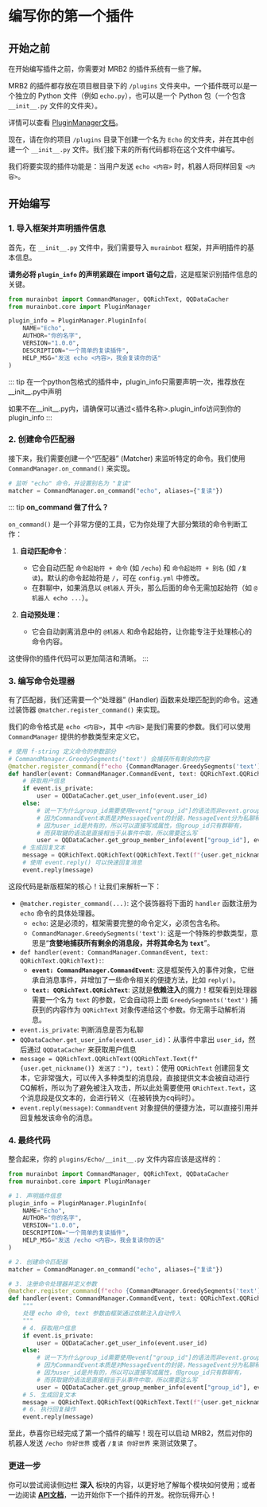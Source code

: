 # 编写你的第一个插件

## 开始之前

在开始编写插件之前，你需要对 MRB2 的插件系统有一些了解。

MRB2 的插件都存放在项目根目录下的 `/plugins` 文件夹中。一个插件既可以是一个独立的 Python 文件（例如 `echo.py`），也可以是一个 Python 包（一个包含 `__init__.py` 文件的文件夹）。

详情可以查看 [PluginManager文档](/advanced/plugin-manager)。

现在，请在你的项目 `/plugins` 目录下创建一个名为 `Echo` 的文件夹，并在其中创建一个 `__init__.py` 文件。我们接下来的所有代码都将在这个文件中编写。

我们将要实现的插件功能是：当用户发送 `echo <内容>` 时，机器人将同样回复 `<内容>`。

## 开始编写

### 1. 导入框架并声明插件信息

首先，在 `__init__.py` 文件中，我们需要导入 `murainbot` 框架，并声明插件的基本信息。

**请务必将 `plugin_info` 的声明紧跟在 import 语句之后**，这是框架识别插件信息的关键。

```python
from murainbot import CommandManager, QQRichText, QQDataCacher
from murainbot.core import PluginManager

plugin_info = PluginManager.PluginInfo(
    NAME="Echo",
    AUTHOR="你的名字",
    VERSION="1.0.0",
    DESCRIPTION="一个简单的复读插件",
    HELP_MSG="发送 echo <内容>，我会复读你的话"
)
```

::: tip
在一个python包格式的插件中，plugin_info只需要声明一次，推荐放在__init__.py中声明

如果不在__init__.py内，请确保可以通过<插件名称>.plugin_info访问到你的plugin_info
:::

### 2. 创建命令匹配器

接下来，我们需要创建一个“匹配器” (Matcher) 来监听特定的命令。我们使用 `CommandManager.on_command()` 来实现。

```python
# 监听 "echo" 命令，并设置别名为 "复读"
matcher = CommandManager.on_command("echo", aliases={"复读"})
```

::: tip **on_command 做了什么？**

`on_command()` 是一个非常方便的工具，它为你处理了大部分繁琐的命令判断工作：

1.  **自动匹配命令**：
    *   它会自动匹配 `命令起始符 + 命令` (如 `/echo`) 和 `命令起始符 + 别名` (如 `/复读`)。默认的命令起始符是 `/`，可在 `config.yml` 中修改。
    *   在群聊中，如果消息以 `@机器人` 开头，那么后面的命令无需加起始符（如 `@机器人 echo ...`）。

2.  **自动预处理**：
    *   它会自动剥离消息中的 `@机器人` 和命令起始符，让你能专注于处理核心的命令内容。

这使得你的插件代码可以更加简洁和清晰。
:::

### 3. 编写命令处理器

有了匹配器，我们还需要一个“处理器” (Handler) 函数来处理匹配到的命令。这通过装饰器 `@matcher.register_command()` 来实现。

我们的命令格式是 `echo <内容>`，其中 `<内容>` 是我们需要的参数。我们可以使用 `CommandManager` 提供的参数类型来定义它。

```python
# 使用 f-string 定义命令的参数部分
# CommandManager.GreedySegments('text') 会捕获所有剩余的内容
@matcher.register_command(f"echo {CommandManager.GreedySegments('text')}")
def handler(event: CommandManager.CommandEvent, text: QQRichText.QQRichText):
    # 获取用户信息
    if event.is_private:
        user = QQDataCacher.get_user_info(event.user_id)
    else:
        # 说一下为什么group_id需要使用event["group_id"]的语法而非event.group_id，
        # 因为CommandEvent本质是对MessageEvent的封装，MessageEvent分为私聊和群聊两种，
        # 因为user_id是共有的，所以可以直接写成属性，但group_id只有群聊有，
        # 而获取键的语法是直接相当于从事件中取，所以需要这么写
        user = QQDataCacher.get_group_member_info(event["group_id"], event.user_id)
    # 生成回复文本
    message = QQRichText.QQRichText(QQRichText.Text(f"{user.get_nickname()} 发送了："), text)
    # 使用 event.reply() 可以快速回复消息
    event.reply(message)
```

这段代码是新版框架的核心！让我们来解析一下：

-   `@matcher.register_command(...)`: 这个装饰器将下面的 `handler` 函数注册为 `echo` 命令的具体处理器。
    -   `echo`: 这是必须的，框架需要完整的命令定义，必须包含名称。
    -   `CommandManager.GreedySegments('text')`: 这是一个特殊的参数类型，意思是“**贪婪地捕获所有剩余的消息段，并将其命名为 `text`**”。
-   `def handler(event: CommandManager.CommandEvent, text: QQRichText.QQRichText):`:
    -   **`event: CommandManager.CommandEvent`**: 这是框架传入的事件对象，它继承自消息事件，并增加了一些命令相关的便捷方法，比如 `reply()`。
    -   **`text: QQRichText.QQRichText`**: 这就是**依赖注入**的魔力！框架看到处理器需要一个名为 `text` 的参数，它会自动将上面 `GreedySegments('text')` 捕获到的内容作为 `QQRichText` 对象传递给这个参数。你无需手动解析消息。
-   `event.is_private`: 判断消息是否为私聊
-   `QQDataCacher.get_user_info(event.user_id)`：从事件中拿出 `user_id`，然后通过 `QQDataCacher` 来获取用户信息
-   `message = QQRichText.QQRichText(QQRichText.Text(f"{user.get_nickname()} 发送了："), text)`：使用 `QQRichText` 创建回复文本，它非常强大，可以传入多种类型的消息段，直接提供文本会被自动进行CQ解析，所以为了避免被注入攻击，所以此处需要使用 `QRichText.Text`，这个消息段是仅文本的，会进行转义（在被转换为cq码时）。
-   `event.reply(message)`: `CommandEvent` 对象提供的便捷方法，可以直接引用并回复触发该命令的消息。

### 4. 最终代码

整合起来，你的 `plugins/Echo/__init__.py` 文件内容应该是这样的：

```python
from murainbot import CommandManager, QQRichText, QQDataCacher
from murainbot.core import PluginManager

# 1. 声明插件信息
plugin_info = PluginManager.PluginInfo(
    NAME="Echo",
    AUTHOR="你的名字",
    VERSION="1.0.0",
    DESCRIPTION="一个简单的复读插件",
    HELP_MSG="发送 /echo <内容>，我会复读你的话"
)

# 2. 创建命令匹配器
matcher = CommandManager.on_command("echo", aliases={"复读"})

# 3. 注册命令处理器并定义参数
@matcher.register_command(f"echo {CommandManager.GreedySegments('text')}")
def handler(event: CommandManager.CommandEvent, text: QQRichText.QQRichText):
    """
    处理 echo 命令, text 参数由框架通过依赖注入自动传入
    """
    # 4. 获取用户信息
    if event.is_private:
        user = QQDataCacher.get_user_info(event.user_id)
    else:
        # 说一下为什么group_id需要使用event["group_id"]的语法而非event.group_id，
        # 因为CommandEvent本质是对MessageEvent的封装，MessageEvent分为私聊和群聊两种，
        # 因为user_id是共有的，所以可以直接写成属性，但group_id只有群聊有，
        # 而获取键的语法是直接相当于从事件中取，所以需要这么写
        user = QQDataCacher.get_group_member_info(event["group_id"], event.user_id)
    # 5. 生成回复文本
    message = QQRichText.QQRichText(QQRichText.Text(f"{user.get_nickname()} 发送了："), text)
    # 6. 执行回复操作
    event.reply(message)
```

至此，恭喜你已经完成了第一个插件的编写！现在可以启动 MRB2，然后对你的机器人发送 `/echo 你好世界` 或者 `/复读 你好世界` 来测试效果了。

### 更进一步

你可以尝试阅读侧边栏 **深入** 板块的内容，以更好地了解每个模块如何使用；或者一边阅读 [**API文档**](https://mrb2api.xiaosu.icu)，一边开始你下一个插件的开发。祝你玩得开心！